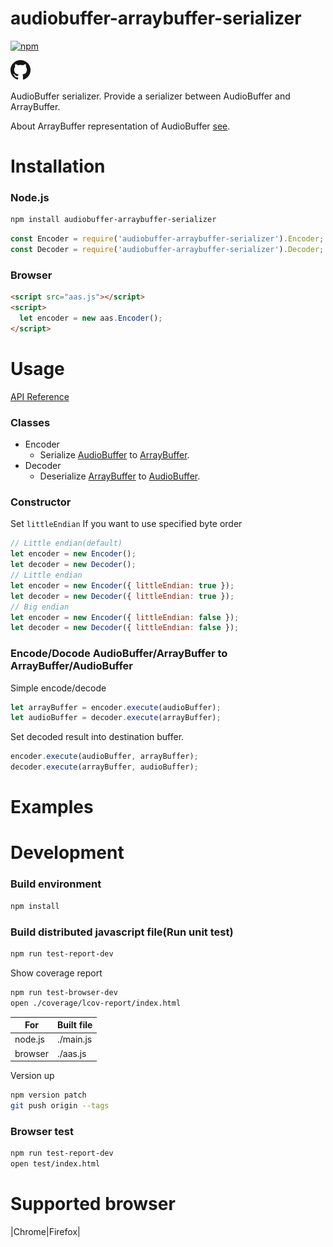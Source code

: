 audiobuffer-arraybuffer-serializer
====

[![npm](https://img.shields.io/npm/v/audiobuffer-arraybuffer-serializer.svg?style=social)](https://www.npmjs.com/package/audiobuffer-arraybuffer-serializer)

[![](./img/GitHub-Mark-32px.png)](https://github.com/suzuito/audiobuffer-arraybuffer-serializer)

AudioBuffer serializer.
Provide a serializer between AudioBuffer and ArrayBuffer.

About ArrayBuffer representation of AudioBuffer [see]().

# Installation

### Node.js

```bash
npm install audiobuffer-arraybuffer-serializer
```

```javascript
const Encoder = require('audiobuffer-arraybuffer-serializer').Encoder;
const Decoder = require('audiobuffer-arraybuffer-serializer').Decoder;
```

### Browser

```html
<script src="aas.js"></script>
<script>
  let encoder = new aas.Encoder();
</script>
```

# Usage

[API Reference](https://suzuito.github.io/audiobuffer-arraybuffer-serializer/index.html)

### Classes

- Encoder
  - Serialize [AudioBuffer](https://developer.mozilla.org/en-US/docs/Web/API/AudioBuffer) to [ArrayBuffer](https://developer.mozilla.org/en-US/docs/Web/JavaScript/Reference/Global_Objects/ArrayBuffer).
- Decoder
  - Deserialize [ArrayBuffer](https://developer.mozilla.org/en-US/docs/Web/JavaScript/Reference/Global_Objects/ArrayBuffer) to [AudioBuffer](https://developer.mozilla.org/en-US/docs/Web/API/AudioBuffer).

### Constructor

Set ```littleEndian``` If you want to use specified byte order
```javascript
// Little endian(default)
let encoder = new Encoder();
let decoder = new Decoder();
// Little endian
let encoder = new Encoder({ littleEndian: true });
let decoder = new Decoder({ littleEndian: true });
// Big endian
let encoder = new Encoder({ littleEndian: false });
let decoder = new Decoder({ littleEndian: false });
```

### Encode/Docode AudioBuffer/ArrayBuffer to ArrayBuffer/AudioBuffer

Simple encode/decode
```javascript
let arrayBuffer = encoder.execute(audioBuffer);
let audioBuffer = decoder.execute(arrayBuffer);
```

Set decoded result into destination buffer.
```javascript
encoder.execute(audioBuffer, arrayBuffer);
decoder.execute(arrayBuffer, audioBuffer);
```

# Examples

# Development

### Build environment

```bash
npm install
```

### Build distributed javascript file(Run unit test)

```bash
npm run test-report-dev
```

Show coverage report
```bash
npm run test-browser-dev
open ./coverage/lcov-report/index.html
```

|For|Built file|
|---|---|
|node.js|./main.js|
|browser|./aas.js|

Version up
```bash
npm version patch
git push origin --tags
```

### Browser test

```bash
npm run test-report-dev
open test/index.html
```

# Supported browser

|Chrome|Firefox|
